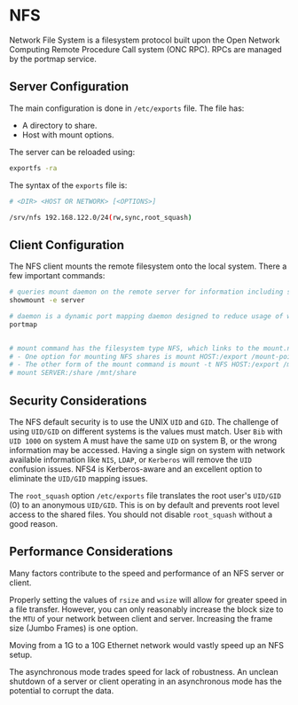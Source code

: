 # NFS

Network File System is a filesystem protocol built upon the Open Network Computing Remote Procedure Call system (ONC RPC). RPCs are managed by the portmap service.

## Server Configuration

The main configuration is done in `/etc/exports` file.
The file has:

- A directory to share.
- Host with mount options.

The server can be reloaded using:

```bash
exportfs -ra
```

The syntax of the `exports` file is:

```bash
# <DIR> <HOST OR NETWORK> [<OPTIONS>]

/srv/nfs 192.168.122.0/24(rw,sync,root_squash)
```

## Client Configuration

The NFS client mounts the remote filesystem onto the local system. There a few important commands:

```bash
# queries mount daemon on the remote server for information including shares that are available for mounting
showmount -e server

# daemon is a dynamic port mapping daemon designed to reduce usage of well-known port
portmap


# mount command has the filesystem type NFS, which links to the mount.nfs command. There are two formats of the mount command for NFS shares.
# - One option for mounting NFS shares is mount HOST:/export /mount-point where the host:/export portion causes the mount command to process this mount as NFS.
# - The other form of the mount command is mount -t NFS HOST:/export /mountpoint which specifies which NFS is being used.
# mount SERVER:/share /mnt/share
```

## Security Considerations

The NFS default security is to use the UNIX `UID` and `GID`. The challenge of using `UID/GID` on different systems is the values must match. User `Bib` with `UID 1000` on system A must have the same `UID` on system B, or the wrong information may be accessed. Having a single sign on system with network available information like `NIS`, `LDAP`, or `Kerberos` will remove the `UID` confusion issues. NFS4 is Kerberos-aware and an excellent option to eliminate the `UID/GID` mapping issues.

The `root_squash` option `/etc/exports` file translates the root user's `UID/GID` (0) to an anonymous `UID/GID`. This is on by default and prevents root level access to the shared files. You should not disable `root_squash` without a good reason.

## Performance Considerations

Many factors contribute to the speed and performance of an NFS server or client.

Properly setting the values of `rsize` and `wsize` will allow for greater speed in a file transfer. However, you can only reasonably increase the block size to the `MTU` of your network between client and server. Increasing the frame size (Jumbo Frames) is one option.

Moving from a 1G to a 10G Ethernet network would vastly speed up an NFS setup.

The asynchronous mode trades speed for lack of robustness. An unclean shutdown of a server or client operating in an asynchronous mode has the potential to corrupt the data.
